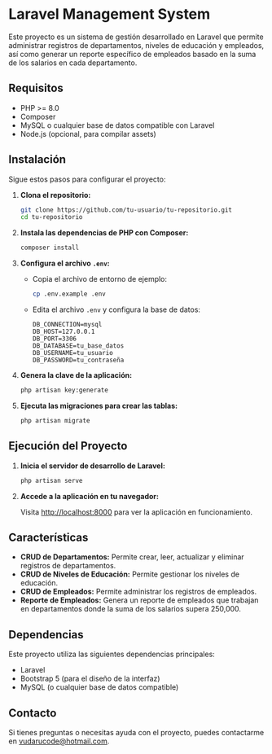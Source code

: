 # Laravel Management System

Este proyecto es un sistema de gestión desarrollado en Laravel que permite administrar registros de departamentos, niveles de educación y empleados, así como generar un reporte específico de empleados basado en la suma de los salarios en cada departamento.

## Requisitos

-   PHP >= 8.0
-   Composer
-   MySQL o cualquier base de datos compatible con Laravel
-   Node.js (opcional, para compilar assets)

## Instalación

Sigue estos pasos para configurar el proyecto:

1. **Clona el repositorio:**

    ```bash
    git clone https://github.com/tu-usuario/tu-repositorio.git
    cd tu-repositorio
    ```

2. **Instala las dependencias de PHP con Composer:**

    ```bash
    composer install
    ```

3. **Configura el archivo `.env`:**

    - Copia el archivo de entorno de ejemplo:

        ```bash
        cp .env.example .env
        ```

    - Edita el archivo `.env` y configura la base de datos:

        ```
        DB_CONNECTION=mysql
        DB_HOST=127.0.0.1
        DB_PORT=3306
        DB_DATABASE=tu_base_datos
        DB_USERNAME=tu_usuario
        DB_PASSWORD=tu_contraseña
        ```

4. **Genera la clave de la aplicación:**

    ```bash
    php artisan key:generate
    ```

5. **Ejecuta las migraciones para crear las tablas:**

    ```bash
    php artisan migrate
    ```

## Ejecución del Proyecto

1. **Inicia el servidor de desarrollo de Laravel:**

    ```bash
    php artisan serve
    ```

2. **Accede a la aplicación en tu navegador:**

    Visita [http://localhost:8000](http://localhost:8000) para ver la aplicación en funcionamiento.

## Características

-   **CRUD de Departamentos:** Permite crear, leer, actualizar y eliminar registros de departamentos.
-   **CRUD de Niveles de Educación:** Permite gestionar los niveles de educación.
-   **CRUD de Empleados:** Permite administrar los registros de empleados.
-   **Reporte de Empleados:** Genera un reporte de empleados que trabajan en departamentos donde la suma de los salarios supera 250,000.

## Dependencias

Este proyecto utiliza las siguientes dependencias principales:

-   Laravel
-   Bootstrap 5 (para el diseño de la interfaz)
-   MySQL (o cualquier base de datos compatible)

## Contacto

Si tienes preguntas o necesitas ayuda con el proyecto, puedes contactarme en [vudarucode@hotmail.com](mailto:vudarucode@hotmail.com).
